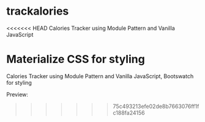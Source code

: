 # trackalories
<<<<<<< HEAD
Calories Tracker using Module Pattern and Vanilla JavaScript

Materialize CSS for styling
=======
Calories Tracker using Module Pattern and Vanilla JavaScript, Bootswatch for styling

Preview:
>>>>>>> 75c493213efe02de8b7663076ff1fc188fa24156
